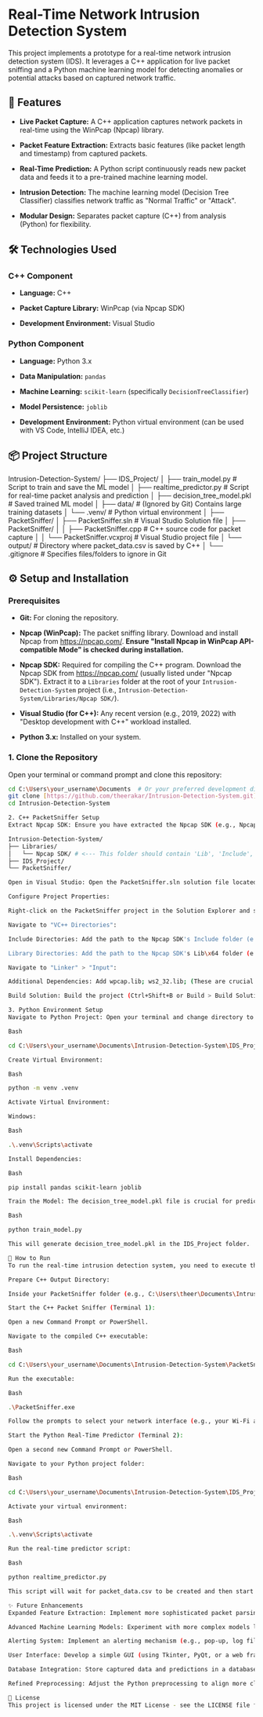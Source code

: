 # Real-Time Network Intrusion Detection System

This project implements a prototype for a real-time network intrusion detection system (IDS). It leverages a C++ application for live packet sniffing and a Python machine learning model for detecting anomalies or potential attacks based on captured network traffic.

## 🚀 Features

* **Live Packet Capture:** A C++ application captures network packets in real-time using the WinPcap (Npcap) library.

* **Packet Feature Extraction:** Extracts basic features (like packet length and timestamp) from captured packets.

* **Real-Time Prediction:** A Python script continuously reads new packet data and feeds it to a pre-trained machine learning model.

* **Intrusion Detection:** The machine learning model (Decision Tree Classifier) classifies network traffic as "Normal Traffic" or "Attack".

* **Modular Design:** Separates packet capture (C++) from analysis (Python) for flexibility.

## 🛠️ Technologies Used

### C++ Component

* **Language:** C++

* **Packet Capture Library:** WinPcap (via Npcap SDK)

* **Development Environment:** Visual Studio

### Python Component

* **Language:** Python 3.x

* **Data Manipulation:** `pandas`

* **Machine Learning:** `scikit-learn` (specifically `DecisionTreeClassifier`)

* **Model Persistence:** `joblib`

* **Development Environment:** Python virtual environment (can be used with VS Code, IntelliJ IDEA, etc.)

## 📦 Project Structure

Intrusion-Detection-System/
├── IDS_Project/
│   ├── train_model.py            # Script to train and save the ML model
│   ├── realtime_predictor.py     # Script for real-time packet analysis and prediction
│   ├── decision_tree_model.pkl   # Saved trained ML model
│   ├── data/                     # (Ignored by Git) Contains large training datasets
│   └── .venv/                    # Python virtual environment
│
├── PacketSniffer/
│   ├── PacketSniffer.sln         # Visual Studio Solution file
│   ├── PacketSniffer/
│   │   ├── PacketSniffer.cpp     # C++ source code for packet capture
│   │   └── PacketSniffer.vcxproj # Visual Studio project file
│   └── output/                   # Directory where packet_data.csv is saved by C++
│
└── .gitignore                    # Specifies files/folders to ignore in Git


## ⚙️ Setup and Installation

### Prerequisites

* **Git:** For cloning the repository.

* **Npcap (WinPcap):** The packet sniffing library. Download and install Npcap from <https://npcap.com/>. **Ensure "Install Npcap in WinPcap API-compatible Mode" is checked during installation.**

* **Npcap SDK:** Required for compiling the C++ program. Download the Npcap SDK from <https://npcap.com/> (usually listed under "Npcap SDK"). Extract it to a `Libraries` folder at the root of your `Intrusion-Detection-System` project (i.e., `Intrusion-Detection-System/Libraries/Npcap SDK/`).

* **Visual Studio (for C++):** Any recent version (e.g., 2019, 2022) with "Desktop development with C++" workload installed.

* **Python 3.x:** Installed on your system.

### 1. Clone the Repository

Open your terminal or command prompt and clone this repository:

```bash
cd C:\Users\your_username\Documents  # Or your preferred development directory
git clone [https://github.com/theerakar/Intrusion-Detection-System.git](https://github.com/theerakar/Intrusion-Detection-System.git)
cd Intrusion-Detection-System

2. C++ PacketSniffer Setup
Extract Npcap SDK: Ensure you have extracted the Npcap SDK (e.g., Npcap SDK-1.x.x) into the Libraries folder at the root of your Intrusion-Detection-System project:

Intrusion-Detection-System/
├── Libraries/
│   └── Npcap SDK/ # <--- This folder should contain 'Lib', 'Include', etc.
├── IDS_Project/
└── PacketSniffer/

Open in Visual Studio: Open the PacketSniffer.sln solution file located at Intrusion-Detection-System/PacketSniffer/PacketSniffer.sln in Visual Studio.

Configure Project Properties:

Right-click on the PacketSniffer project in the Solution Explorer and select "Properties".

Navigate to "VC++ Directories":

Include Directories: Add the path to the Npcap SDK's Include folder (e.g., $(SolutionDir)Libraries\Npcap SDK\Include).

Library Directories: Add the path to the Npcap SDK's Lib\x64 folder (e.g., $(SolutionDir)Libraries\Npcap SDK\Lib\x64).

Navigate to "Linker" > "Input":

Additional Dependencies: Add wpcap.lib; ws2_32.lib; (These are crucial for networking).

Build Solution: Build the project (Ctrl+Shift+B or Build > Build Solution). This will create PacketSniffer.exe in PacketSniffer/x64/Release/ (or Debug/).

3. Python Environment Setup
Navigate to Python Project: Open your terminal and change directory to the Python project folder:

Bash

cd C:\Users\your_username\Documents\Intrusion-Detection-System\IDS_Project

Create Virtual Environment:

Bash

python -m venv .venv

Activate Virtual Environment:

Windows:

Bash

.\.venv\Scripts\activate

Install Dependencies:

Bash

pip install pandas scikit-learn joblib

Train the Model: The decision_tree_model.pkl file is crucial for predictions. Run the training script:

Bash

python train_model.py

This will generate decision_tree_model.pkl in the IDS_Project folder.

🚀 How to Run
To run the real-time intrusion detection system, you need to execute the C++ packet sniffer and the Python real-time predictor simultaneously in separate terminal windows.

Prepare C++ Output Directory:

Inside your PacketSniffer folder (e.g., C:\Users\theer\Documents\Intrusion-Detection-System\PacketSniffer), create a new empty folder named output. This is where the C++ program will save packet_data.csv.

Start the C++ Packet Sniffer (Terminal 1):

Open a new Command Prompt or PowerShell.

Navigate to the compiled C++ executable:

Bash

cd C:\Users\your_username\Documents\Intrusion-Detection-System\PacketSniffer\x64\Release

Run the executable:

Bash

.\PacketSniffer.exe

Follow the prompts to select your network interface (e.g., your Wi-Fi adapter). It will start capturing packets and writing to packet_data.csv in the output folder.

Start the Python Real-Time Predictor (Terminal 2):

Open a second new Command Prompt or PowerShell.

Navigate to your Python project folder:

Bash

cd C:\Users\your_username\Documents\Intrusion-Detection-System\IDS_Project

Activate your virtual environment:

Bash

.\.venv\Scripts\activate

Run the real-time predictor script:

Bash

python realtime_predictor.py

This script will wait for packet_data.csv to be created and then start printing real-time predictions as new packets are captured.

✨ Future Enhancements
Expanded Feature Extraction: Implement more sophisticated packet parsing in C++ to extract a wider range of features (e.g., protocols, IP addresses, port numbers, flag counts) that are typically used in IDS datasets.

Advanced Machine Learning Models: Experiment with more complex models like Random Forests, Gradient Boosting Machines, or Neural Networks for improved accuracy.

Alerting System: Implement an alerting mechanism (e.g., pop-up, log file, email notification) when an "Attack" is detected.

User Interface: Develop a simple GUI (using Tkinter, PyQt, or a web framework) to visualize traffic, predictions, and provide controls.

Database Integration: Store captured data and predictions in a database for historical analysis.

Refined Preprocessing: Adjust the Python preprocessing to align more closely with real-time, single-packet feature scaling, potentially using MinMaxScaler fitted on the training data.

📄 License
This project is licensed under the MIT License - see the LICENSE file for details.
